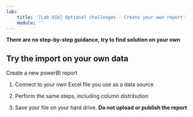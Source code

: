 ```yaml
---
lab:
    title: '[Lab 01b] Optional challenges - Create your own report'
    module: ''
---
```



**There are no step-by-step guidance, try to find solution on your own** 
 

## **Try the import on your own data**

Create a new powerBI report

1. Connect to your own Excel file you use as a data source

1. Perform the same steps, including column distribution

1. Save your file on your hard drive. **Do not upload or publish the report**